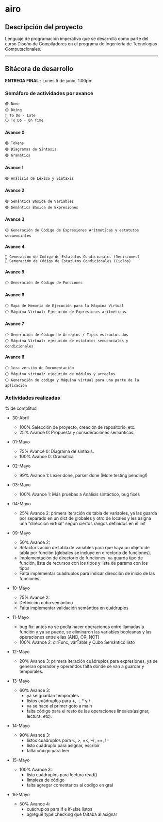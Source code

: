 # airo

## Descripción del proyecto
Lenguaje de programación  imperativo que se desarrolla como parte del curso Diseño de Compiladores en el programa de Ingeniería de Tecnologías Computacionales.

---

## Bitácora de desarrollo

**ENTREGA FINAL** : Lunes 5 de junio, 1:00pm

### Semáforo de actividades por avance

    🟢 Done
    🟡 Doing
    🔴 To Do - Late
    ⚪ To Do - On Time

#### Avance 0
    🟢 Tokens
    🟢 Diagramas de Sintaxis
    🟢 Gramática

#### Avance 1
    🟢 Análisis de Léxico y Sintaxis

#### Avance 2
    🟢 Semántica Básica de Variables
    🟢 Semántica Básica de Expresiones

#### Avance 3
    🟡 Generación de Código de Expresiones Aritméticas y estatutos secuenciales

#### Avance 4
    🔴 Generación de Código de Estatutos Condicionales (Decisiones)
    🔴 Generación de Código de Estatutos Condicionales (Ciclos)

#### Avance 5
    ⚪ Generación de Código de Funciones

#### Avance 6
    ⚪ Mapa de Memoria de Ejecución para la Máquina Virtual
    ⚪ Máquina Virtual: Ejecución de Expresiones aritméticas

#### Avance 7
    ⚪ Generación de Código de Arreglos / Tipos estructurados
    ⚪ Máquina Virtual: ejecución de estatutos secuenciales y condicionales

#### Avance 8
    ⚪ 1era versión de Documentación
    ⚪ Máquina virtual: ejecución de módulos y arreglos
    ⚪ Generación de código y Máquina virtual para una parte de la aplicación

### Actividades realizadas
% de complitud

- 30-Abril
    - 100% Selección de proyecto, creación de repositorio, etc.
    - 25% Avance 0: Propuesta y consideraciones semánticas.  

- 01-Mayo
    - 75% Avance 0: Diagrama de sintaxis.  
    - 100% Avance 0: Gramatica

- 02-Mayo
    - 99% Avance 1: Lexer done, parser done  (More testing pending!)

- 03-Mayo
    - 100% Avance 1: Más pruebas a Análisis sintáctico, bug fixes

- 04-Mayo
    - 25% Avance 2: primera iteración de tabla de variables, ya las guarda por separado en un dict de globales y otro de locales y les asigna una "dirección virtual" según ciertos rangos definidos en el init

- 09-Mayo
    - 50% Avance 2:
    - Refactorización de tabla de variables para que haya un objeto de tabla por función (globales se incluye en directorio de funciones).
    - Implementación de directorio de funciones: ya guarda tipo de función, lista de recursos con los tipos y lista de params con los tipos
    - Falta implementar cuádruplos para indicar dirección de inicio de las funciones.

- 10-Mayo
    - 75% Avance 2:
    - Definición cubo semántico
    - Falta implementar validación semántica en cuádruplos

- 11-Mayo
    - bug fix: antes no se podía hacer operaciones entre llamadas a función y ya se puede, se eliminaron las variables booleanas y las operaciones entre ellas (AND, OR, NOT)
    - 100% Avance 2: dirFunc, varTable y Cubo Semántico listo

- 12-Mayo
    - 20% Avance 3: primera iteración cuádruplos para expresiones, ya se generan operador y operandos falta dónde se van a guardar y temporales.

- 13-Mayo
    - 60% Avance 3:
        - ya se guardan temporales
        - listos cuádruplos para +, -, * y /
        - ya se hace el primer goto a main
        - falta código para el resto de las operaciones lineales(asignar, lectura, etc).

- 14-Mayo
    - 90% Avance 3:
        - listos cuádruplos para <, >, =<, =>, ==, !=
        - listo cuádruplo para asignar, escribir
        - falta código para leer

- 15-Mayo
    - 100% Avance 3:
        - listo cuádruplos para lectura read()
        - limpieza de código
        - falta agregar comentarios al código en gral

- 16-Mayo
    - 50% Avance 4:
        - cuádruplos para if e if-else listos
        - agregué type checking que faltaba al asignar